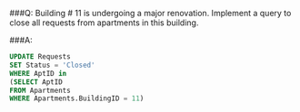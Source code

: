 ###Q:
Building # 11 is undergoing a major renovation.  Implement a query to close all requests from apartments in this building.

###A:

```sql
UPDATE Requests
SET Status = 'Closed'
WHERE AptID in
(SELECT AptID
FROM Apartments
WHERE Apartments.BuildingID = 11)
```

